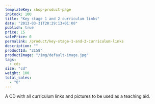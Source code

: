 ```yaml
---
templateKey: shop-product-page
inStock: 100
title: "Key stage 1 and 2 curriculum links"
date: "2013-03-31T20:29:13+01:00"
publish: true
price: 15
salePrice: 0
permalink: /product/key-stage-1-and-2-curriculum-links
description: ""
productId: "2158"
productImage: "/img/default-image.jpg"
tags:
  - cds
size: "cd"
weight: 100
total_sales:
  - "0"
---
```


A CD with all curriculum links and pictures to be used as a teaching aid.
